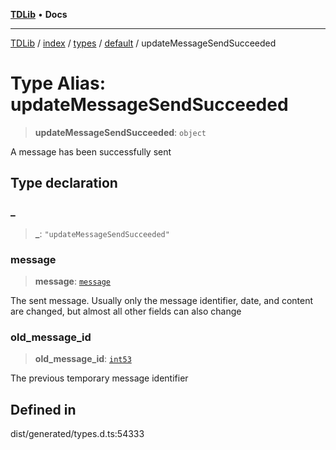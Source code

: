 [**TDLib**](../../../../../../README.md) • **Docs**

***

[TDLib](../../../../../../modules.md) / [index](../../../../../README.md) / [types](../../../README.md) / [default](../README.md) / updateMessageSendSucceeded

# Type Alias: updateMessageSendSucceeded

> **updateMessageSendSucceeded**: `object`

A message has been successfully sent

## Type declaration

### \_

> **\_**: `"updateMessageSendSucceeded"`

### message

> **message**: [`message`](message.md)

The sent message. Usually only the message identifier, date, and content are changed, but almost all other fields can also change

### old\_message\_id

> **old\_message\_id**: [`int53`](int53.md)

The previous temporary message identifier

## Defined in

dist/generated/types.d.ts:54333
